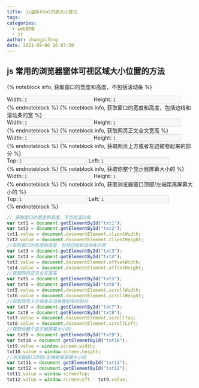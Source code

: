 ```yaml
---
title: js监听html页面大小变化
tags:
categories:
  - web前端
  - js
author: zhangyifeng
date: 2021-09-06 16:07:50
---
```


## js 常用的浏览器窗体可视区域大小位置的方法

{% noteblock info, 获取窗口的宽度和高度，不包括滚动条 %}

<div>
    Width:<input type="text" id="txt1" disabled="disabled" value="1"/>
    Height:<input type="text" id="txt2" disabled="disabled" value="1"/>
</div>
{% endnoteblock %}
{% noteblock info, 获取窗口的宽度和高度，包括边线和滚动条的宽 %}
<div>
    Width:<input type="text" id="txt3" disabled="disabled" value="1"/>
    Height:<input type="text" id="txt4" disabled="disabled" value="1"/>
</div>
{% endnoteblock %}
{% noteblock info, 获取网页正文全文宽高 %}
<div>
    Width:<input type="text" id="txt5" disabled="disabled" value="1"/>
    Height:<input type="text" id="txt6" disabled="disabled" value="1"/>
</div>
{% endnoteblock %}
{% noteblock info, 获取网页上方或者左边被卷起来的部分 %}
<div>
    Top:<input type="text" id="txt7" disabled="disabled" value="1"/>
    Left:<input type="text" id="txt8" disabled="disabled" value="1"/>
</div>
{% endnoteblock %}
{% noteblock info, 获取你整个显示器屏幕大小的 %}
<div>
    Width:<input type="text" id="txt9" disabled="disabled" value="1"/>
    Height:<input type="text" id="txt10" disabled="disabled" value="1"/>
</div>
{% endnoteblock %}
{% noteblock info, 获取浏览器窗口顶部/左端距离屏幕大小的 %}
<div>
    Top:<input type="text" id="txt11" disabled="disabled" value="1"/>
    Left:<input type="text" id="txt12" disabled="disabled" value="1"/>
</div>
{% endnoteblock %}

<script>
    // 定义事件侦听器函数
      function watchWindowSize() {
        // 获取窗口的宽度和高度，不包括滚动条
        var txt1=document.getElementById("txt1")
        var txt2=document.getElementById("txt2")
        txt1.value = document.documentElement.clientWidth;
        txt2.value = document.documentElement.clientHeight;
        //获取窗口的宽度和高度，包括边线和滚动条的宽
        var txt3=document.getElementById("txt3")
        var txt4=document.getElementById("txt4")
        txt3.value = document.documentElement.offsetWidth;
        txt4.value = document.documentElement.offsetHeight;
        //获取网页正文全文宽高
        var txt5=document.getElementById("txt5")
        var txt6=document.getElementById("txt6")
        txt5.value = document.documentElement.scrollWidth;
        txt6.value = document.documentElement.scrollHeight;
        //获取网页上方或者左边被卷起来的部分
        var txt7=document.getElementById("txt7")
        var txt8=document.getElementById("txt8")
        txt7.value = document.documentElement.scrollTop;
        txt8.value = document.documentElement.scrollLeft;
        //获取你整个显示器屏幕大小的
        var txt9=document.getElementById("txt9")
        var txt10=document.getElementById("txt10")
        txt9.value = window.screen.width;
        txt10.value = window.screen.height;
        //浏览器窗口顶部/左端距离屏幕大小的
        var txt11=document.getElementById("txt11")
        var txt12=document.getElementById("txt12")
        txt11.value = window.screenTop;
        txt12.value = window.screenLeft - txt9.value;

      }
      // 将事件侦听器函数附加到窗口的resize事件
      window.addEventListener("resize", watchWindowSize);
      // 第一次调用该函数
      watchWindowSize();
</script>

```js
// 获取窗口的宽度和高度，不包括滚动条
var txt1 = document.getElementById("txt1");
var txt2 = document.getElementById("txt2");
txt1.value = document.documentElement.clientWidth;
txt2.value = document.documentElement.clientHeight;
//获取窗口的宽度和高度，包括边线和滚动条的宽
var txt3 = document.getElementById("txt3");
var txt4 = document.getElementById("txt4");
txt3.value = document.documentElement.offsetWidth;
txt4.value = document.documentElement.offsetHeight;
//获取网页正文全文宽高
var txt5 = document.getElementById("txt5");
var txt6 = document.getElementById("txt6");
txt5.value = document.documentElement.scrollWidth;
txt6.value = document.documentElement.scrollHeight;
//获取网页上方或者左边被卷起来的部分
var txt7 = document.getElementById("txt7");
var txt8 = document.getElementById("txt8");
txt7.value = document.documentElement.scrollTop;
txt8.value = document.documentElement.scrollLeft;
//获取你整个显示器屏幕大小的
var txt9 = document.getElementById("txt9");
var txt10 = document.getElementById("txt10");
txt9.value = window.screen.width;
txt10.value = window.screen.height;
//浏览器窗口顶部/左端距离屏幕大小的
var txt11 = document.getElementById("txt11");
var txt12 = document.getElementById("txt12");
txt11.value = window.screenTop;
txt12.value = window.screenLeft - txt9.value;
```
